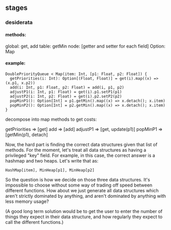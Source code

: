## stages

### desiderata

#### methods:

global: get, add
table: getMin
node: [getter and setter for each field]
Option: Map

#### example:


    DoublePriorityQueue < Map(item: Int, [p1: Float, p2: Float]) {
      getPriorities(i: Int): Option[(Float, Float)] = get(i).map((x) => (x.p1, x.p2))
      add(i: Int, p1: Float, p2: Float) = add(i, p1, p2)
      adjustP1(i: Int, p1: Float) = get(i).p1.setP1(p1)
      adjustP2(i: Int, p2: Float) = get(i).p2.setP2(p2)
      popMinP1(): Option[Int] = p1.getMin().map((x) => x.detach(); x.item)
      popMinP2(): Option[Int] = p2.getMin().map((x) => x.detach(); x.item) 
    }

decompose into map methods to get costs:

getPriorities => [get]
add => [add]
adjustP1 => [get, update(p1)]
popMinP1 => [getMin(p1), detach]

Now, the hard part is finding the correct data structures given that list of methods. For the moment, let's treat all data structures as having a privileged "key" field. For example, in this case, the correct answer is a hashmap and two heaps. Let's write that as:

    HashMap[item], MinHeap[p1], MinHeap[p2]

So the question is how we decide on those three data structures. It's impossible to choose without some way of trading off speed between different functions. How about we just generate all data structures which aren't strictly dominated by anything, and aren't dominated by anything with less memory usage?

(A good long term solution would be to get the user to enter the number of things they expect in their data structure, and how regularly they expect to call the different functions.)